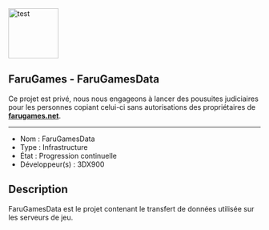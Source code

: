 <img src="https://i.goopics.net/x8mAQ.png" alt="test" width="100" height="100" />

## FaruGames - FaruGamesData

Ce projet est privé, nous nous engageons à lancer des pousuites judiciaires pour les personnes copiant celui-ci sans autorisations des propriétaires de [**farugames.net**](http://farugames.net).

------------------------------------

- Nom : FaruGamesData
- Type : Infrastructure
- État : Progression continuelle 
- Développeur(s) : 3DX900

## Description
FaruGamesData est le projet contenant le transfert de données utilisée sur les serveurs de jeu.